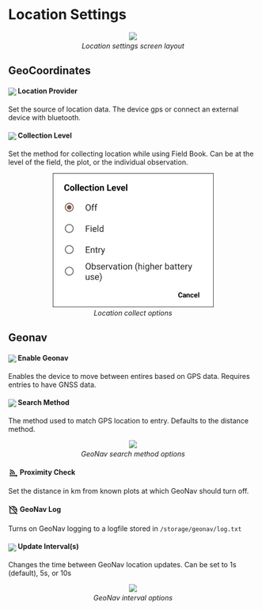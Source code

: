 Location Settings
=================

<figure align="center" class="image">
  <img src="_static/images/settings/location/settings_location_framed.png" width="350px"> 
  <figcaption><i>Location settings screen layout</i></figcaption> 
</figure>

GeoCoordinates
--------------

#### <img ref="gps" style="vertical-align: middle;" src="_static/icons/formats/crosshairs-gps.png" width="20px"> Location Provider

Set the source of location data. The device gps or connect an external device with bluetooth.

#### <img ref="gps" style="vertical-align: middle;" src="_static/icons/formats/select-marker.png" width="20px"> Collection Level

Set the method for collecting location while using Field Book. Can be at
the level of the field, the plot, or the individual observation.

<figure align="center" class="image">
  <img src="_static/images/settings/location/settings_location_collection_level.png" width="325px"> 
  <figcaption><i>Location collect options</i></figcaption> 
</figure>

Geonav
------

#### <img ref="geonav" style="vertical-align: middle;" src="_static/icons/settings/location/map-search.png" width="20px"> Enable Geonav

Enables the device to move between entires based on GPS data. Requires
entries to have GNSS data.

#### <img ref="method" style="vertical-align: middle;" src="_static/icons/settings/location/function-variant.png" width="20px"> Search Method

The method used to match GPS location to entry. Defaults to the distance
method.

<figure align="center" class="image">
  <img src="_static/images/settings/location/settings_geonav_search_method.png" width="325px"> 
  <figcaption><i>GeoNav search method options</i></figcaption> 
</figure>

#### <img ref="log" style="vertical-align: middle;" src="_static/icons/settings/location/signal-distance-variant.png" width="20px"> Proximity Check

Set the distance in km from known plots at which GeoNav should turn off.

#### <img ref="log" style="vertical-align: middle;" src="_static/icons/settings/location/note-off-outline.png" width="20px"> GeoNav Log

Turns on GeoNav logging to a logfile stored in `/storage/geonav/log.txt`

#### <img ref="interval" style="vertical-align: middle;" src="_static/icons/settings/location/timer-sand-empty.png" width="20px"> Update Interval(s)

Changes the time between GeoNav location updates. Can be set to 1s
(default), 5s, or 10s

<figure align="center" class="image">
  <img src="_static/images/settings/location/settings_geonav_update_interval.png" width="325px"> 
  <figcaption><i>GeoNav interval options</i></figcaption> 
</figure>
